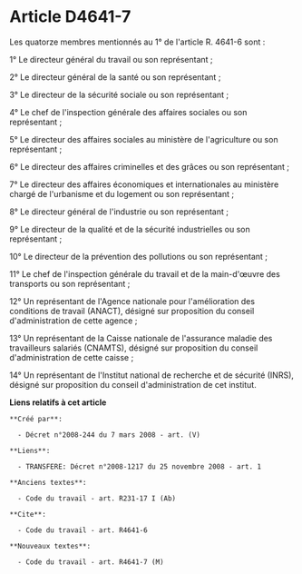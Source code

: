 # Article D4641-7

Les quatorze membres mentionnés au 1° de l'article R. 4641-6 sont : 

1° Le directeur général du travail ou son représentant ; 

2° Le directeur général de la santé ou son représentant ; 

3° Le directeur de la sécurité sociale ou son représentant ; 

4° Le chef de l'inspection générale des affaires sociales ou son représentant ; 

5° Le directeur des affaires sociales au ministère de l'agriculture ou son représentant ; 

6° Le directeur des affaires criminelles et des grâces ou son représentant ; 

7° Le directeur des affaires économiques et internationales au ministère chargé de l'urbanisme et du logement ou son
représentant ; 

8° Le directeur général de l'industrie ou son représentant ; 

9° Le directeur de la qualité et de la sécurité industrielles ou son représentant ; 

10° Le directeur de la prévention des pollutions ou son représentant ; 

11° Le chef de l'inspection générale du travail et de la main-d'œuvre des transports ou son représentant ; 

12° Un représentant de l'Agence nationale pour l'amélioration des conditions de travail (ANACT), désigné sur proposition du
conseil d'administration de cette agence ; 

13° Un représentant de la Caisse nationale de l'assurance maladie des travailleurs salariés (CNAMTS), désigné sur proposition
du conseil d'administration de cette caisse ; 

14° Un représentant de l'Institut national de recherche et de sécurité (INRS), désigné sur proposition du conseil
d'administration de cet institut.

**Liens relatifs à cet article**

	**Créé par**:

	  - Décret n°2008-244 du 7 mars 2008 - art. (V)

	**Liens**:

	  - TRANSFERE: Décret n°2008-1217 du 25 novembre 2008 - art. 1

	**Anciens textes**:

	  - Code du travail - art. R231-17 I (Ab)

	**Cite**:

	  - Code du travail - art. R4641-6

	**Nouveaux textes**:

	  - Code du travail - art. R4641-7 (M)
